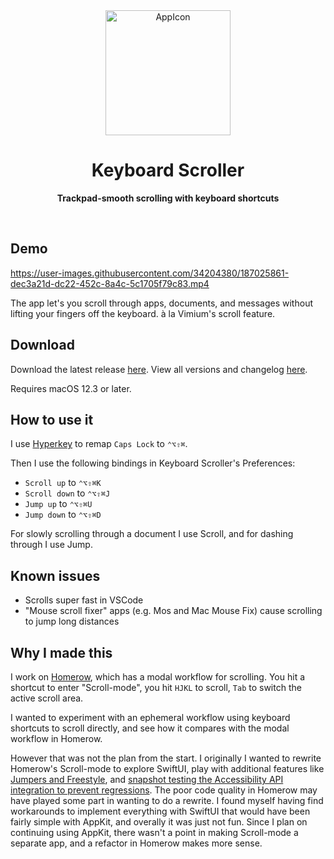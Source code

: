 <div align="center">
  <img width="200" alt="AppIcon" src="https://user-images.githubusercontent.com/34204380/187025943-93bec8ae-65c0-4e9f-83fd-7906900ce011.png">
  <h1>Keyboard Scroller</h1>
  <p>
    <b>Trackpad-smooth scrolling with keyboard shortcuts</b>
  </p>
  <br>
</div>

## Demo

https://user-images.githubusercontent.com/34204380/187025861-dec3a21d-dc22-452c-8a4c-5c1705f79c83.mp4

The app let's you scroll through apps, documents, and messages without lifting your fingers off the keyboard. à la Vimium's scroll feature.

## Download

Download the latest release [here](https://github.com/dexterleng/KeyboardScroller.docs/releases/tag/v1.0.1). View all versions and changelog [here](https://github.com/dexterleng/KeyboardScroller.docs/releases).

Requires macOS 12.3 or later.

## How to use it

I use [Hyperkey](https://hyperkey.app) to remap `Caps Lock` to `⌃⌥⇧⌘`.

Then I use the following bindings in Keyboard Scroller's Preferences:

- `Scroll up` to `⌃⌥⇧⌘K`
- `Scroll down` to `⌃⌥⇧⌘J`
- `Jump up` to `⌃⌥⇧⌘U`
- `Jump down` to `⌃⌥⇧⌘D`

For slowly scrolling through a document I use Scroll, and for dashing through I use Jump.

## Known issues

- Scrolls super fast in VSCode
- "Mouse scroll fixer" apps (e.g. Mos and Mac Mouse Fix) cause scrolling to jump long distances

## Why I made this

I work on [Homerow](https://homerow.app), which has a modal workflow for scrolling. You hit a shortcut to enter "Scroll-mode", you hit `HJKL` to scroll, `Tab` to switch the active scroll area.

I wanted to experiment with an ephemeral workflow using keyboard shortcuts to scroll directly, and see how it compares with the modal workflow in Homerow.

However that was not the plan from the start. I originally I wanted to rewrite Homerow's Scroll-mode to explore SwiftUI, play with additional features like [Jumpers and Freestyle](https://twitter.com/dexterleng/status/1554070218783477765), and [snapshot testing the Accessibility API integration to prevent regressions](https://twitter.com/dexterleng/status/1556613890414637056). The poor code quality in Homerow may have played some part in wanting to do a rewrite. I found myself having find workarounds to implement everything with SwiftUI that would have been fairly simple with AppKit, and overally it was just not fun. Since I plan on continuing using AppKit, there wasn't a point in making Scroll-mode a separate app, and a refactor in Homerow makes more sense.
